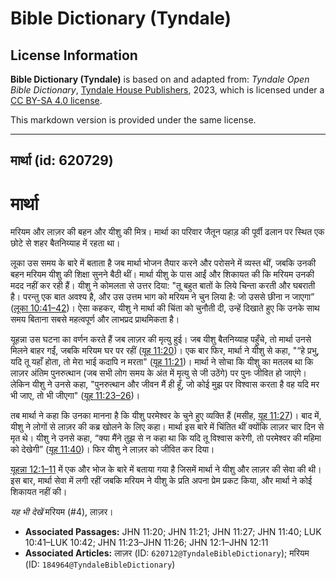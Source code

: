 # Bible Dictionary (Tyndale)

## License Information

**Bible Dictionary (Tyndale)** is based on and adapted from: _Tyndale Open Bible Dictionary_, [Tyndale House Publishers](https://tyndaleopenresources.com/), 2023, which is licensed under a [CC BY-SA 4.0 license](https://creativecommons.org/licenses/by-sa/4.0/legalcode.en).

This markdown version is provided under the same license.



--------------------------------

## मार्था (id: 620729)

मार्था
======

मरियम और लाज़र की बहन और यीशु की मित्र। मार्था का परिवार जैतून पहाड़ की पूर्वी ढलान पर स्थित एक छोटे से शहर बैतनिय्याह में रहता था।

लूका उस समय के बारे में बताता है जब मार्था भोजन तैयार करने और परोसने में व्यस्त थीं, जबकि उनकी बहन मरियम यीशु की शिक्षा सुनने बैठी थीं। मार्था यीशु के पास आईं और शिकायत की कि मरियम उनकी मदद नहीं कर रही हैं। यीशु ने कोमलता से उत्तर दिया: "तू बहुत बातों के लिये चिन्ता करती और घबराती है। परन्तु एक बात अवश्य है, और उस उत्तम भाग को मरियम ने चुन लिया है: जो उससे छीना न जाएगा” ([लूका 10:41–42](https://ref.ly/Luke10:41-Luke10:42))। ऐसा कहकर, यीशु ने मार्था की चिंता को चुनौती दी, उन्हें दिखाते हुए कि उनके साथ समय बिताना सबसे महत्वपूर्ण और लाभप्रद प्राथमिकता है।

यूहन्ना उस घटना का वर्णन करते हैं जब लाज़र की मृत्यु हुई। जब यीशु बैतनिय्याह पहुँचे, तो मार्था उनसे मिलने बाहर गईं, जबकि मरियम घर पर रहीं ([यूह 11:20](https://ref.ly/John11:20))। एक बार फिर, मार्था ने यीशु से कहा, "“हे प्रभु, यदि तू यहाँ होता, तो मेरा भाई कदापि न मरता" ([यूह 11:21](https://ref.ly/John11:21))। मार्था ने सोचा कि यीशु का मतलब था कि लाज़र अंतिम पुनरुत्थान (जब सभी लोग समय के अंत में मृत्यु से जी उठेंगे) पर पुनः जीवित हो जाएंगे। लेकिन यीशु ने उनसे कहा, "पुनरुत्थान और जीवन मैं ही हूँ, जो कोई मुझ पर विश्वास करता है वह यदि मर भी जाए, तो भी जीएगा" ([यूह 11:23–26](https://ref.ly/John11:23-John11:26))।

तब मार्था ने कहा कि उनका मानना ​​है कि यीशु परमेश्वर के चुने हुए व्यक्ति हैं (मसीह, [यूह 11:27](https://ref.ly/John11:27))। बाद में, यीशु ने लोगों से लाज़र की कब्र खोलने के लिए कहा। मार्था इस बारे में चिंतित थीं क्योंकि लाज़र चार दिन से मृत थे। यीशु ने उनसे कहा, “क्या मैंने तुझ से न कहा था कि यदि तू विश्वास करेगी, तो परमेश्वर की महिमा को देखेगी” ([यूह 11:40](https://ref.ly/John11:40))। फिर यीशु ने लाज़र को जीवित कर दिया।

[यूहन्ना 12:1–11](https://ref.ly/John12:1-John12:11) में एक और भोज के बारे में बताया गया है जिसमें मार्था ने यीशु और लाज़र की सेवा की थी। इस बार, मार्था सेवा में लगी रहीं जबकि मरियम ने यीशु के प्रति अपना प्रेम प्रकट किया, और मार्था ने कोई शिकायत नहीं की।

*यह भी देखें* मरियम (\#4\), लाज़र।

* **Associated Passages:** JHN 11:20; JHN 11:21; JHN 11:27; JHN 11:40; LUK 10:41–LUK 10:42; JHN 11:23–JHN 11:26; JHN 12:1–JHN 12:11
* **Associated Articles:** लाज़र (ID: `620712@TyndaleBibleDictionary`); मरियम (ID: `184964@TyndaleBibleDictionary`)

